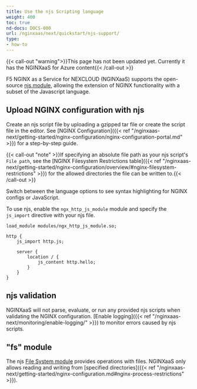 ```yaml
---
title: Use the njs Scripting language
weight: 400
toc: true
nd-docs: DOCS-000
url: /nginxaas/next/quickstart/njs-support/
type:
- how-to
---
```



{{< call-out "warning">}}This page has not been updated yet. Currently it has the NGINXaaS for Azure content{{< /call-out >}}

F5 NGINX as a Service for NEXCLOUD (NGINXaaS) supports the open-source [njs module](https://nginx.org/en/docs/http/ngx_http_js_module.html), allowing the extension of NGINX functionality with a subset of the Javascript language.

## Upload NGINX configuration with njs

Create an njs script file by uploading a gzipped tar file or create the script file in the editor. See [NGINX Configuration]({{< ref "/nginxaas-next/getting-started/nginx-configuration/nginx-configuration-portal.md" >}}) for a step-by-step guide.

{{< call-out "note" >}}If specifying an absolute file path as your njs script's `File path`, see the [NGINX Filesystem Restrictions table]({{< ref "/nginxaas-next/getting-started/nginx-configuration/overview/#nginx-filesystem-restrictions" >}}) for the allowed directories the file can be written to.{{< /call-out >}}

Switch between the language options to see syntax highlighting for NGINX configs or JavaScript.

To use njs, enable the `ngx_http_js_module` module and specify the `js_import` directive with your njs file.

```nginx
load_module modules/ngx_http_js_module.so;

http {
    js_import http.js;

    server {
        location / {
            js_content http.hello;
        }
    }
}
```

## njs validation

NGINXaaS will not parse, evaluate, or run any provided njs scripts when validating the NGINX configuration. [Enable logging]({{< ref "/nginxaas-next/monitoring/enable-logging/" >}}) to monitor errors caused by njs scripts.

## "fs" module

The njs [File System module](http://nginx.org/en/docs/njs/reference.html#njs_api_fs) provides operations with files. NGINXaaS only allows reading and writing from [specified directories]({{< ref "/nginxaas-next/getting-started/nginx-configuration.md#nginx-process-restrictions" >}}).
